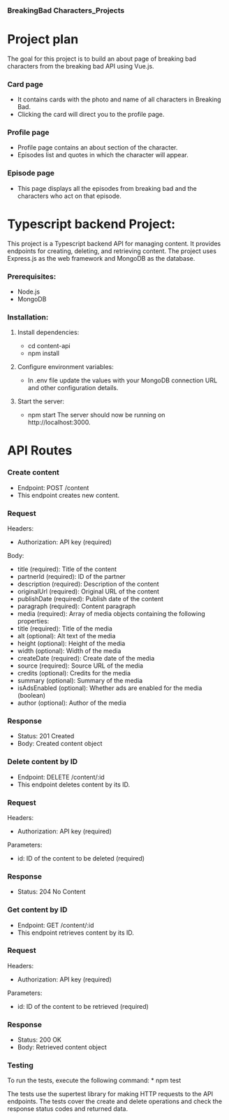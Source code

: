 ### BreakingBad Characters_Projects 

# Project plan
The goal for this project is to build an about page of breaking bad characters from the breaking bad API using Vue.js. 

### Card page
* It contains cards with the photo and name of all characters in Breaking Bad.
* Clicking the card will direct you to the profile page.

### Profile page
* Profile page contains an about section of the character.
* Episodes list and quotes in which the character will appear.

### Episode page
* This page displays all the episodes from breaking bad and the characters who act on that episode. 

# Typescript backend Project:
This project is a Typescript backend API for managing content. It provides endpoints for creating, deleting, and retrieving content. The project uses Express.js as the web framework and MongoDB as the database.

### Prerequisites:
* Node.js
* MongoDB

### Installation:

1.  Install dependencies:

    * cd content-api
    * npm install

3.  Configure environment variables:

    * In .env file update the values with your MongoDB connection URL and other configuration details.

4.  Start the server:

    * npm start
The server should now be running on http://localhost:3000.

# API Routes

### Create content
* Endpoint: POST /content
* This endpoint creates new content.

### Request
Headers:
* Authorization: API key (required)

Body:
* title (required): Title of the content
* partnerId (required): ID of the partner
* description (required): Description of the content
* originalUrl (required): Original URL of the content
* publishDate (required): Publish date of the content
* paragraph (required): Content paragraph
* media (required): Array of media objects containing the following properties:
* title (required): Title of the media
* alt (optional): Alt text of the media
* height (optional): Height of the media
* width (optional): Width of the media
* createDate (required): Create date of the media
* source (required): Source URL of the media
* credits (optional): Credits for the media
* summary (optional): Summary of the media
* isAdsEnabled (optional): Whether ads are enabled for the media (boolean)
* author (optional): Author of the media

### Response
* Status: 201 Created
* Body: Created content object

### Delete content by ID
* Endpoint: DELETE /content/:id
* This endpoint deletes content by its ID.

### Request
Headers:
* Authorization: API key (required)

Parameters:
* id: ID of the content to be deleted (required)

### Response
* Status: 204 No Content

### Get content by ID
* Endpoint: GET /content/:id
* This endpoint retrieves content by its ID.

### Request
Headers:
* Authorization: API key (required)

Parameters:
* id: ID of the content to be retrieved (required)

### Response
* Status: 200 OK
* Body: Retrieved content object

### Testing
To run the tests, execute the following command:
    * npm test

The tests use the supertest library for making HTTP requests to the API endpoints. The tests cover the create and delete operations and check the response status codes and returned data.
